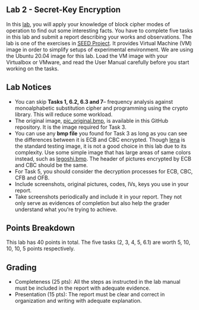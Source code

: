 ## Lab 2 - Secret-Key Encryption
In this [lab](https://seedsecuritylabs.org/Labs_20.04/Files/Crypto_Encryption/Crypto_Encryption.pdf), you will apply your knowledge of block cipher modes of operation to find out some interesting facts. You have to complete five tasks in this lab and submit a report describing your works and observations. The lab is one of the exercises in [SEED Project](https://seedsecuritylabs.org/Labs_20.04/Crypto/). It provides Virtual Machine (VM) image in order to simplify setups of experimental environment. We are using the Ubuntu 20.04 image for this lab. Load the VM image with your Virtualbox or VMware, and read the User Manual carefully before you start working on the tasks.

## Lab Notices
* You can skip **Tasks 1, 6.2, 6.3 and 7**– frequency analysis against monoalphabetic substitution cipher and programming using the crypto library. This will reduce some workload.
* The original image, [pic_original.bmp](https://raw.githubusercontent.com/xyliatgithub/IntroCrypto2023/main/Lab%202/pic_original.bmp), is available in this GitHub repository. It is the image required for Task 3.
* You can use any **bmp file** you found for Task 3 as long as you can see the differences between it is ECB and CBC encrypted. Though [lena](https://github.com/Yu-Tsern/EN.650.658/blob/master/lab/lena_color.gif) is the standard testing image, it is not a good choice in this lab due to its complexity. Use some simple image that has large areas of same colors instead, such as [legoshi.bmp](https://raw.githubusercontent.com/xyliatgithub/IntroCrypto2023/main/Lab%202/legoshi.bmp). The header of pictures encrypted by ECB and CBC should be the same.
* For Task 5, you should consider the decryption processes for ECB, CBC, CFB and OFB.
* Include screenshots, original pictures, codes, IVs, keys you use in your report.
* Take screenshots periodically and include it in your report. They not only serve as evidences of completion but also help the grader understand what you're trying to achieve.

## Points Breakdown
This lab has 40 points in total. The five tasks (2, 3, 4, 5, 6.1) are worth 5, 10, 10, 10, 5 points respectively.

## Grading
* Completeness (25 pts): All the steps as instructed in the lab manual must be included in the report with adequate evidence.
* Presentation (15 pts): The report must be clear and correct in organization and writing with adequate explanation.
